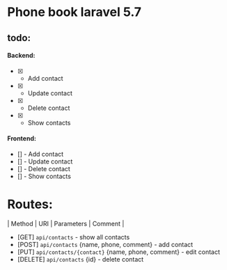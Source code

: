 # Phone book laravel 5.7

## todo:
#### Backend:
* [x] - Add contact
* [x] - Update contact
* [x] - Delete contact
* [x] - Show contacts
#### Frontend:
* [] - Add contact
* [] - Update contact
* [] - Delete contact
* [] - Show contacts

# Routes:
| Method | URI | Parameters | Comment |
* [GET] `api/contacts`  - show all contacts
* [POST] `api/contacts` {name, phone, comment} - add contact
* [PUT] `api/contacts/{contact}` {name, phone, comment} - edit contact
* [DELETE] `api/contacts` {id} - delete contact

